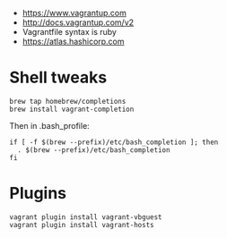 - https://www.vagrantup.com
- http://docs.vagrantup.com/v2
- Vagrantfile syntax is ruby
- https://atlas.hashicorp.com

# Shell tweaks

    brew tap homebrew/completions
    brew install vagrant-completion

Then in .bash_profile:

    if [ -f $(brew --prefix)/etc/bash_completion ]; then
      . $(brew --prefix)/etc/bash_completion
    fi

# Plugins
    vagrant plugin install vagrant-vbguest
    vagrant plugin install vagrant-hosts
